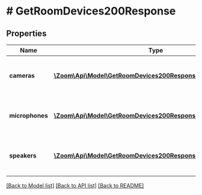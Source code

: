 # # GetRoomDevices200Response

## Properties

Name | Type | Description | Notes
------------ | ------------- | ------------- | -------------
**cameras** | [**\Zoom\Api\Model\GetRoomDevices200ResponseCamerasInner[]**](GetRoomDevices200ResponseCamerasInner.md) | Information about the Zoom Room device&#39;s cameras. | [optional]
**microphones** | [**\Zoom\Api\Model\GetRoomDevices200ResponseMicrophonesInner[]**](GetRoomDevices200ResponseMicrophonesInner.md) | Information about the Zoom Room device&#39;s microphone. | [optional]
**speakers** | [**\Zoom\Api\Model\GetRoomDevices200ResponseSpeakersInner[]**](GetRoomDevices200ResponseSpeakersInner.md) | Information about the Zoom Room device&#39;s speakers. | [optional]

[[Back to Model list]](../../README.md#models) [[Back to API list]](../../README.md#endpoints) [[Back to README]](../../README.md)
